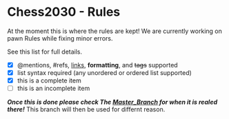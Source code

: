 # Chess2030 - Rules

At the moment this is where the rules are kept!
We are currently working on pawn Rules while fixing minor errors.

See this list for full details.

- [x] @mentions, #refs, [links](), **formatting**, and <del>tags</del> supported
- [x] list syntax required (any unordered or ordered list supported)
- [x] this is a complete item
- [ ] this is an incomplete item

***Once this is done please check The [Master_Branch](https://github.com/Taonga07/Chess2030) for when it is realed there!***
This branch will then be used for differnt reason.
